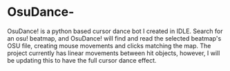 # OsuDance-
OsuDance! is a python based cursor dance bot I created in IDLE. Search for an osu! beatmap, and OsuDance! will find and read the selected beatmap's OSU file, creating mouse movements and clicks matching the map. The project currently has linear movements between hit objects, however, I will be updating this to have the full cursor dance effect.
